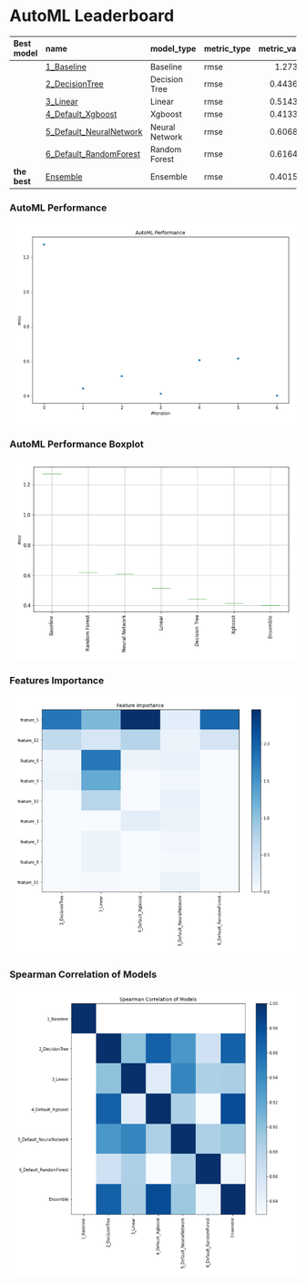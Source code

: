 # AutoML Leaderboard

| Best model   | name                                                         | model_type     | metric_type   |   metric_value |   train_time |
|:-------------|:-------------------------------------------------------------|:---------------|:--------------|---------------:|-------------:|
|              | [1_Baseline](1_Baseline/README.md)                           | Baseline       | rmse          |       1.27316  |         1.27 |
|              | [2_DecisionTree](2_DecisionTree/README.md)                   | Decision Tree  | rmse          |       0.443642 |         5.14 |
|              | [3_Linear](3_Linear/README.md)                               | Linear         | rmse          |       0.514367 |         3.82 |
|              | [4_Default_Xgboost](4_Default_Xgboost/README.md)             | Xgboost        | rmse          |       0.413397 |         6.46 |
|              | [5_Default_NeuralNetwork](5_Default_NeuralNetwork/README.md) | Neural Network | rmse          |       0.606859 |         1.78 |
|              | [6_Default_RandomForest](6_Default_RandomForest/README.md)   | Random Forest  | rmse          |       0.616483 |         7.25 |
| **the best** | [Ensemble](Ensemble/README.md)                               | Ensemble       | rmse          |       0.401519 |         0.31 |

### AutoML Performance
![AutoML Performance](ldb_performance.png)

### AutoML Performance Boxplot
![AutoML Performance Boxplot](ldb_performance_boxplot.png)

### Features Importance
![features importance across models](features_heatmap.png)



### Spearman Correlation of Models
![models spearman correlation](correlation_heatmap.png)

